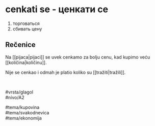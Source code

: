 # cenkati se - ценкати се

1. торговаться  
2. сбивать цену

## Rečenice

Na [[pijaca|pijaci]] se uvek cenkamo za bolju cenu, kad kupimo veću [[količina|količinu]].

Nije se cenkao i odmah je platio koliko su [[tražiti|tražili]].

<br>

#vrsta/glagol  
#nivo/A2  

#tema/kupovina  
#tema/svakodnevica  
#tema/ekonomija  
